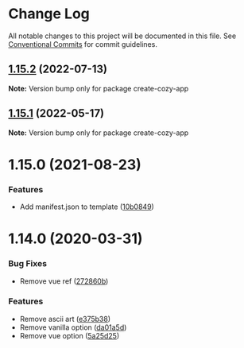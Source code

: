 # Change Log

All notable changes to this project will be documented in this file.
See [Conventional Commits](https://conventionalcommits.org) for commit guidelines.

## [1.15.2](https://github.com/cozy/create-cozy-app/compare/create-cozy-app@1.15.1...create-cozy-app@1.15.2) (2022-07-13)

**Note:** Version bump only for package create-cozy-app





## [1.15.1](https://github.com/cozy/create-cozy-app/compare/create-cozy-app@1.15.0...create-cozy-app@1.15.1) (2022-05-17)

**Note:** Version bump only for package create-cozy-app





# 1.15.0 (2021-08-23)


### Features

* Add manifest.json to template ([10b0849](https://github.com/cozy/create-cozy-app/commit/10b0849))





# 1.14.0 (2020-03-31)


### Bug Fixes

* Remove vue ref ([272860b](https://github.com/cozy/create-cozy-app/commit/272860b))


### Features

* Remove ascii art ([e375b38](https://github.com/cozy/create-cozy-app/commit/e375b38))
* Remove vanilla option ([da01a5d](https://github.com/cozy/create-cozy-app/commit/da01a5d))
* Remove vue option ([5a25d25](https://github.com/cozy/create-cozy-app/commit/5a25d25))
